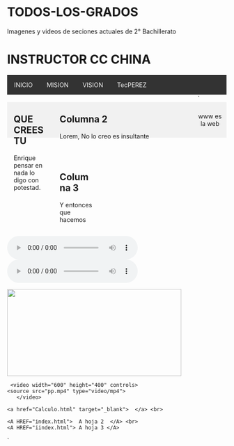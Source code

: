 # TODOS-LOS-GRADOS
Imagenes y videos de seciones actuales de 2° Bachillerato
<!DOCTYPE html>
<html lang="en">

<head>
  <meta charset="UTF-8" />
  <meta name="viewport" content="width=device-width, initial-scale=1.0" />
  <title>plantilla</title>
  <style>
    body {
      margin: 0;
    }

    .header {
      padding: 5,0px;
      background-color: #f1f1f1;
      text-align: center;
    }

    /* estilo parar la base del menu */
    .topnav {
      overflow: hidden;
      background-color: #333;
    }

    /* Enlaces del menu */
    .topnav a {
      float: left;
      display: block;
      color: #F2F2F2;
      text-align: center;
      padding: 14px 16px;
      text-decoration: none;
    }

    /* Animacion para el menu */
    .topnav a:hover {
      background-color: #ddd;
      color: black
    }

    /* Estilo para columnas */
    .row__column {
      float: left;
      padding: 15px;
    }

    .row__column.side {
      width: 15%;
    }

    .row__column.middle {
      width: 60%;
    }

    /* Contenido deje de ser flotante */
    .row::after {
      content: "";
      display: table;
      clear: both;
    }

    /* Plantilla responsiva */
    @media screen and (max-width: 600px) {
      .row__column {
        width: 100%;
      }
    }

    /* Pie de pagina */
    .footer {
      background-color: #f1f1f1;
      padding: 10px;
      text-align: center;
	  
    }
	
	<link rel="stylesheet" type="text/css" href="css/estilo.css" /> 
	
  </style>
</head>

<body>
  <!-- Definimos el area del encabezado -->
  <div class="header">
      <h1>INSTRUCTOR CC CHINA</h1>
  </div>

  <!-- Crear el menu -->
  <div class="topnav">
    <a href="https://www.mined.gob.sv/" >INICIO</a>
	        <!--p align="rigth">MINED -->
    <a href="#">MISION</a>
    <a href="#">VISION</a>
	<a href="https://www.nintendo.com/us/">TecPEREZ</a>
    <a href=""></a>
  </div>
  <!-- cuerpo de la pagina -->
  <div class="row">`
    <div class="row__column side">
      <h2>QUE CREES TU</h2>
      <p> Enrique pensar en nada  lo digo con potestad.</p>
    </div>
    <div class="row__column middle">
      <h2>Columna 2</h2>
      <p>Lorem, No lo creo es insultante</p>
    </div>
    <div class="row__column side">
      <h2>Columna 3</h2>
      <p> Y entonces que hacemos</p>
    </div>
  </div>
  <!-- inicio del piede de pagina -->
  <div class="footer">
    <p> www es la web </p>
  </div>
  
   
  
  <audio controls> <source src="4- Himno Nacional de ES.mp3" type="audio/mp3"> Tu navegador no soporta audio HTML5. </audio>
    <audio controls> <source src="lapaz.mp3" type="audio/mp3"> Tu navegador no soporta audio HTML5. </audio>
 
   <img src="Cari2.png" width="400" height="200"/>

     <video width="600" height="400" controls>
    <source src="pp.mp4" type="video/mp4">
       </video>
    
	<a href="Calculo.html" target="_blank">  </a> <br> 
	
	<A HREF="index.html">  A hoja 2  </A> <br>
    <A HREF="iindex.html"> A hoja 3 </A>
	
</body>

</html>`
